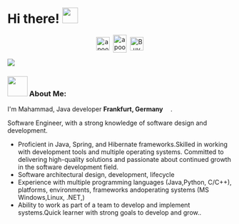 # Hi there! <img src="https://github.com/TheDudeThatCode/TheDudeThatCode/blob/master/Assets/Hi.gif" width="35" />
<p align="center">
<a href="https://linkedin.com/in/mahammadnajaf" target="blank"><img align="center" src="https://cdn.jsdelivr.net/npm/simple-icons@3.0.1/icons/linkedin.svg" alt="apoorvtyagi" height="30" width="30" /></a>&nbsp;
<a href="https://medium.com/@najafovmahammad1" target="blank"><img align="center" src="https://cdn.jsdelivr.net/npm/simple-icons@3.0.1/icons/medium.svg" alt="apoorv#4040" height="40" width="30" /></a>&nbsp;
<a href="https://www.buymeacoffee.com/najafovmahX"><img align="center" alt="Buy me a Coffee" width="30px" src="https://cdn.jsdelivr.net/npm/simple-icons@3.0.1/icons/buymeacoffee.svg" /></a>
</p>

![](https://camo.githubusercontent.com/992babdffd8c74a1502de375fbdf7e4d54773242/68747470733a2f2f6d656469612e67697068792e636f6d2f6d656469612f53576f536b4e36447854737a71494b4571762f67697068792e676966)

### <img src="https://github.com/TheDudeThatCode/TheDudeThatCode/blob/master/Assets/Developer.gif" width="45" /> About Me:
<p> I'm Mahammad, Java developer  <in> <b>Frankfurt, Germany</b> <img src="https://cdn-icons-png.flaticon.com/512/197/197571.png" width="13"/>. </p>

Software Engineer, with a strong knowledge of software design and development. 
- Proficient in Java, Spring, and Hibernate frameworks.Skilled in working with development tools and multiple operating systems. Committed to delivering high-quality solutions and passionate about continued growth in the software development field.
- Software architectural design, development, lifecycle
- Experience with multiple programming languages (Java,Python, C/C++), platforms, environments, frameworks andoperating systems (MS Windows,Linux, .NET,)
- Ability to work as part of a team to develop and implement systems.Quick learner with strong goals to develop and grow..








<!--
**Mahammadnajaf/Mahammadnajaf** is a ✨ _special_ ✨ repository because its `README.md` (this file) appears on your GitHub profile.
